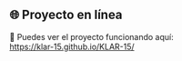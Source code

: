 ## 🌐 Proyecto en línea

🔗 Puedes ver el proyecto funcionando aquí:  
https://klar-15.github.io/KLAR-15/
